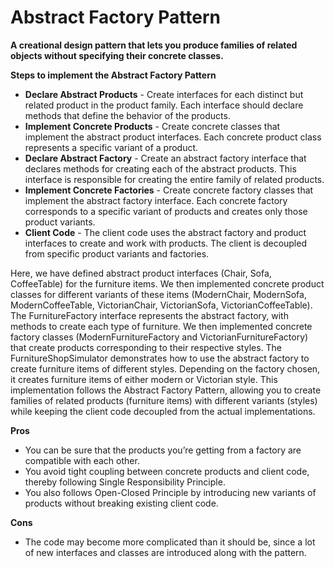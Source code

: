 # Abstract Factory Pattern

**A creational design pattern that lets you produce families of related objects without specifying their concrete classes.**


**Steps to implement the Abstract Factory Pattern**
- **Declare Abstract Products** - Create interfaces for each distinct but related product in the product family. Each interface should declare methods that define the behavior of the products.
- **Implement Concrete Products** - Create concrete classes that implement the abstract product interfaces. Each concrete product class represents a specific variant of a product.
- **Declare Abstract Factory** - Create an abstract factory interface that declares methods for creating each of the abstract products. This interface is responsible for creating the entire family of related products.
- **Implement Concrete Factories** - Create concrete factory classes that implement the abstract factory interface. Each concrete factory corresponds to a specific variant of products and creates only those product variants. 
- **Client Code** - The client code uses the abstract factory and product interfaces to create and work with products. The client is decoupled from specific product variants and factories.


Here, we have defined abstract product interfaces (Chair, Sofa, CoffeeTable) for the furniture items. We then implemented concrete product classes for different variants of these items (ModernChair, ModernSofa, ModernCoffeeTable, VictorianChair, VictorianSofa, VictorianCoffeeTable).
The FurnitureFactory interface represents the abstract factory, with methods to create each type of furniture. We then implemented concrete factory classes (ModernFurnitureFactory and VictorianFurnitureFactory) that create products corresponding to their respective styles.
The FurnitureShopSimulator demonstrates how to use the abstract factory to create furniture items of different styles. Depending on the factory chosen, it creates furniture items of either modern or Victorian style.
This implementation follows the Abstract Factory Pattern, allowing you to create families of related products (furniture items) with different variants (styles) while keeping the client code decoupled from the actual implementations.


**Pros**
- You can be sure that the products you’re getting from a factory are compatible with each other.
- You avoid tight coupling between concrete products and client code, thereby following Single Responsibility Principle.
- You also follows Open-Closed Principle by introducing new variants of products without breaking existing client code.


**Cons**
- The code may become more complicated than it should be, since a lot of new interfaces and classes are introduced along with the pattern.


